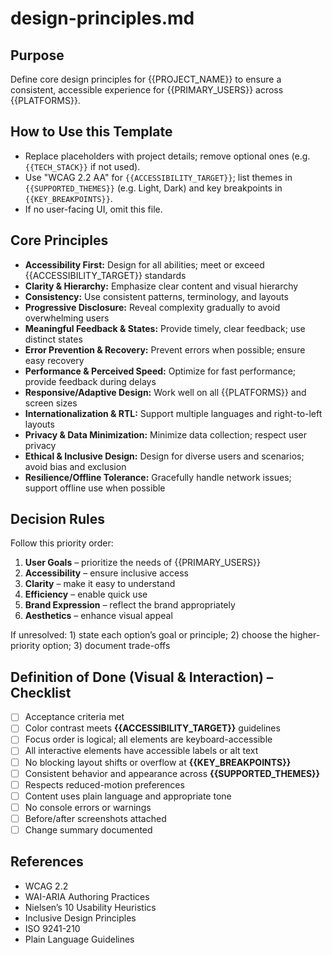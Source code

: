 # design-principles.md

## Purpose

Define core design principles for {{PROJECT_NAME}} to ensure a consistent, accessible experience for {{PRIMARY_USERS}} across {{PLATFORMS}}.

## How to Use this Template

- Replace placeholders with project details; remove optional ones (e.g. `{{TECH_STACK}}` if not used).
- Use "WCAG 2.2 AA" for `{{ACCESSIBILITY_TARGET}}`; list themes in `{{SUPPORTED_THEMES}}` (e.g. Light, Dark) and key breakpoints in `{{KEY_BREAKPOINTS}}`.
- If no user-facing UI, omit this file.

## Core Principles

- **Accessibility First:** Design for all abilities; meet or exceed {{ACCESSIBILITY_TARGET}} standards
- **Clarity & Hierarchy:** Emphasize clear content and visual hierarchy
- **Consistency:** Use consistent patterns, terminology, and layouts
- **Progressive Disclosure:** Reveal complexity gradually to avoid overwhelming users
- **Meaningful Feedback & States:** Provide timely, clear feedback; use distinct states
- **Error Prevention & Recovery:** Prevent errors when possible; ensure easy recovery
- **Performance & Perceived Speed:** Optimize for fast performance; provide feedback during delays
- **Responsive/Adaptive Design:** Work well on all {{PLATFORMS}} and screen sizes
- **Internationalization & RTL:** Support multiple languages and right-to-left layouts
- **Privacy & Data Minimization:** Minimize data collection; respect user privacy
- **Ethical & Inclusive Design:** Design for diverse users and scenarios; avoid bias and exclusion
- **Resilience/Offline Tolerance:** Gracefully handle network issues; support offline use when possible

## Decision Rules

Follow this priority order:

1. **User Goals** – prioritize the needs of {{PRIMARY_USERS}}
2. **Accessibility** – ensure inclusive access
3. **Clarity** – make it easy to understand
4. **Efficiency** – enable quick use
5. **Brand Expression** – reflect the brand appropriately
6. **Aesthetics** – enhance visual appeal

If unresolved: 1) state each option’s goal or principle; 2) choose the higher-priority option; 3) document trade-offs

## Definition of Done (Visual & Interaction) – Checklist

- [ ] Acceptance criteria met
- [ ] Color contrast meets **{{ACCESSIBILITY_TARGET}}** guidelines
- [ ] Focus order is logical; all elements are keyboard-accessible
- [ ] All interactive elements have accessible labels or alt text
- [ ] No blocking layout shifts or overflow at **{{KEY_BREAKPOINTS}}**
- [ ] Consistent behavior and appearance across **{{SUPPORTED_THEMES}}**
- [ ] Respects reduced-motion preferences
- [ ] Content uses plain language and appropriate tone
- [ ] No console errors or warnings
- [ ] Before/after screenshots attached
- [ ] Change summary documented

## References

- WCAG 2.2
- WAI-ARIA Authoring Practices
- Nielsen’s 10 Usability Heuristics
- Inclusive Design Principles
- ISO 9241-210
- Plain Language Guidelines
